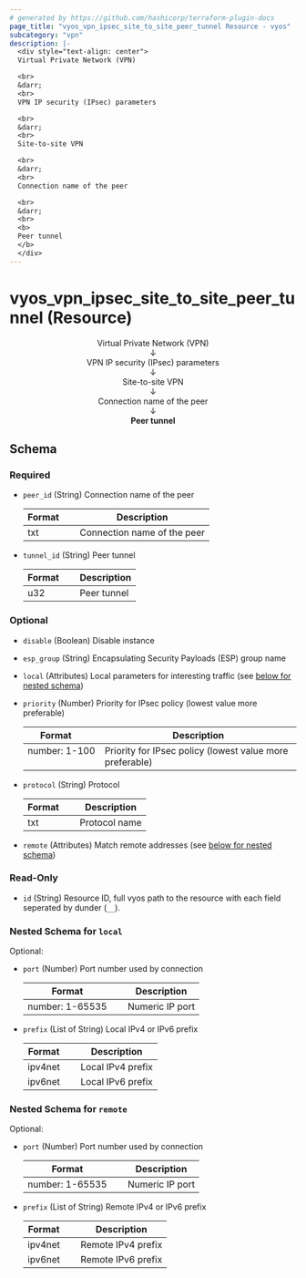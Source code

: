 ```yaml
---
# generated by https://github.com/hashicorp/terraform-plugin-docs
page_title: "vyos_vpn_ipsec_site_to_site_peer_tunnel Resource - vyos"
subcategory: "vpn"
description: |-
  <div style="text-align: center">
  Virtual Private Network (VPN)

  <br>
  &darr;
  <br>
  VPN IP security (IPsec) parameters

  <br>
  &darr;
  <br>
  Site-to-site VPN

  <br>
  &darr;
  <br>
  Connection name of the peer

  <br>
  &darr;
  <br>
  <b>
  Peer tunnel
  </b>
  </div>
---
```


# vyos_vpn_ipsec_site_to_site_peer_tunnel (Resource)

<div style="text-align: center">
Virtual Private Network (VPN)

<br>
&darr;
<br>
VPN IP security (IPsec) parameters

<br>
&darr;
<br>
Site-to-site VPN

<br>
&darr;
<br>
Connection name of the peer

<br>
&darr;
<br>
<b>
Peer tunnel
</b>
</div>



<!-- schema generated by tfplugindocs -->
## Schema

### Required

- `peer_id` (String) Connection name of the peer

    |  Format &emsp; | Description  |
    |----------|---------------|
    |  txt  &emsp; |  Connection name of the peer  |
- `tunnel_id` (String) Peer tunnel

    |  Format &emsp; | Description  |
    |----------|---------------|
    |  u32  &emsp; |  Peer tunnel  |

### Optional

- `disable` (Boolean) Disable instance
- `esp_group` (String) Encapsulating Security Payloads (ESP) group name
- `local` (Attributes) Local parameters for interesting traffic (see [below for nested schema](#nestedatt--local))
- `priority` (Number) Priority for IPsec policy (lowest value more preferable)

    |  Format &emsp; | Description  |
    |----------|---------------|
    |  number: 1-100  &emsp; |  Priority for IPsec policy (lowest value more preferable)  |
- `protocol` (String) Protocol

    |  Format &emsp; | Description  |
    |----------|---------------|
    |  txt  &emsp; |  Protocol name  |
- `remote` (Attributes) Match remote addresses (see [below for nested schema](#nestedatt--remote))

### Read-Only

- `id` (String) Resource ID, full vyos path to the resource with each field seperated by dunder (`__`).

<a id="nestedatt--local"></a>
### Nested Schema for `local`

Optional:

- `port` (Number) Port number used by connection

    |  Format &emsp; | Description  |
    |----------|---------------|
    |  number: 1-65535  &emsp; |  Numeric IP port  |
- `prefix` (List of String) Local IPv4 or IPv6 prefix

    |  Format &emsp; | Description  |
    |----------|---------------|
    |  ipv4net  &emsp; |  Local IPv4 prefix  |
    |  ipv6net  &emsp; |  Local IPv6 prefix  |


<a id="nestedatt--remote"></a>
### Nested Schema for `remote`

Optional:

- `port` (Number) Port number used by connection

    |  Format &emsp; | Description  |
    |----------|---------------|
    |  number: 1-65535  &emsp; |  Numeric IP port  |
- `prefix` (List of String) Remote IPv4 or IPv6 prefix

    |  Format &emsp; | Description  |
    |----------|---------------|
    |  ipv4net  &emsp; |  Remote IPv4 prefix  |
    |  ipv6net  &emsp; |  Remote IPv6 prefix  |
